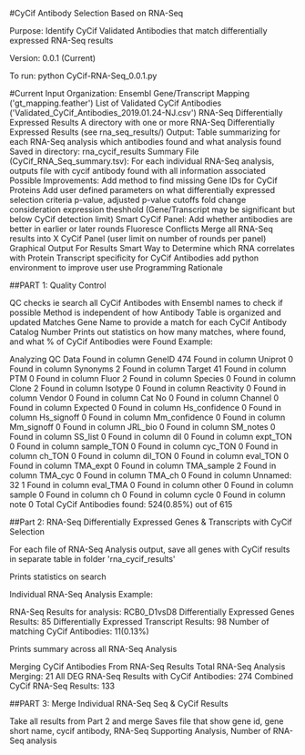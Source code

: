 #CyCif Antibody Selection Based on RNA-Seq

Purpose: Identify CyCif Validated Antibodies that match differentially expressed RNA-Seq results

Version: 0.0.1 (Current)

To run: python CyCif-RNA-Seq_0.0.1.py

#Current Input Organization: Ensembl Gene/Transcript Mapping ('gt_mapping.feather') List of Validated CyCif Antibodies ('Validated_CyCif_Antibodies_2019.01.24-NJ.csv') RNA-Seq Differentially Expressed Results A directory with one or more RNA-Seq Differentially Expressed Results (see rna_seq_results/) Output: Table summarizing for each RNA-Seq analysis which antibodies found and what analysis found Saved in directory: rna_cycif_results Summary File (CyCif_RNA_Seq_summary.tsv): For each individual RNA-Seq analysis, outputs file with cycif antibody found with all information associated Possible Improvements: Add method to find missing Gene IDs for CyCif Proteins Add user defined parameters on what differentially expressed selection criteria p-value, adjusted p-value cutoffs fold change consideration expression theshhold (Gene/Transcript may be significant but below CyCif detection limit) Smart CyCif Panel: Add whether antibodies are better in earlier or later rounds Fluoresce Conflicts Merge all RNA-Seq results into X CyCif Panel (user limit on number of rounds per panel) Graphical Output For Results Smart Way to Determine which RNA correlates with Protein Transcript specificity for CyCif Antibodies add python environment to improve user use Programming Rationale

##PART 1: Quality Control

QC checks ie search all CyCif Antibodes with Ensembl names to check if possible
Method is independent of how Antibody Table is organized and updated
Matches Gene Name to provide a match for each CyCif Antibody Catalog Number
Prints out statistics on how many matches, where found, and what % of CyCif Antibodies were Found
Example:

Analyzing QC Data Found in column GeneID 474 Found in column Uniprot 0 Found in column Synonyms 2 Found in column Target 41 Found in column PTM 0 Found in column Fluor 2 Found in column Species 0 Found in column Clone 2 Found in column Isotype 0 Found in column Reactivity 0 Found in column Vendor 0 Found in column Cat No 0 Found in column Channel 0 Found in column Expected 0 Found in column Hs_confidence 0 Found in column Hs_signoff 0 Found in column Mm_confidence 0 Found in column Mm_signoff 0 Found in column JRL_bio 0 Found in column SM_notes 0 Found in column SS_list 0 Found in column dil 0 Found in column expt_TON 0 Found in column sample_TON 0 Found in column cyc_TON 0 Found in column ch_TON 0 Found in column dil_TON 0 Found in column eval_TON 0 Found in column TMA_expt 0 Found in column TMA_sample 2 Found in column TMA_cyc 0 Found in column TMA_ch 0 Found in column Unnamed: 32 1 Found in column eval_TMA 0 Found in column other 0 Found in column sample 0 Found in column ch 0 Found in column cycle 0 Found in column note 0 Total CyCif Antibodies found: 524(0.85%) out of 615

##Part 2: RNA-Seq Differentially Expressed Genes & Transcripts with CyCif Selection

For each file of RNA-Seq Analysis output, save all genes with CyCif results in separate table in folder 'rna_cycif_results'

Prints statistics on search

Individual RNA-Seq Analysis Example:

RNA-Seq Results for analysis: RCB0_D1vsD8 Differentially Expressed Genes Results: 85 Differentially Expressed Transcript Results: 98 Number of matching CyCif Antibodies: 11(0.13%)

Prints summary across all RNA-Seq Analysis

Merging CyCif Antibodies From RNA-Seq Results Total RNA-Seq Analysis Merging: 21 All DEG RNA-Seq Results with CyCif Antibodies: 274 Combined CyCif RNA-Seq Results: 133

##PART 3: Merge Individual RNA-Seq Seq & CyCif Results

Take all results from Part 2 and merge
Saves file that show gene id, gene short name, cycif antibody, RNA-Seq Supporting Analysis, Number of RNA-Seq analysis
